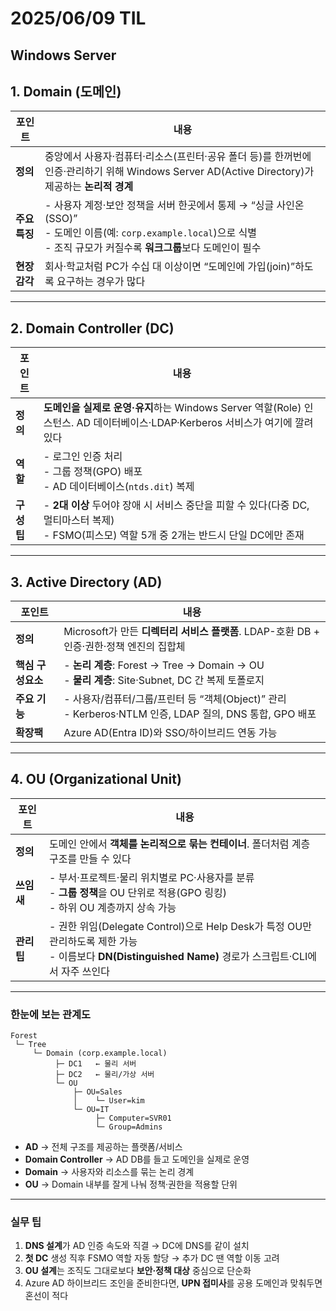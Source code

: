 # 2025/06/09 TIL

## Windows Server

## 1. Domain (도메인)

| 포인트 | 내용 |
| --- | --- |
| **정의** | 중앙에서 사용자·컴퓨터·리소스(프린터·공유 폴더 등)를 한꺼번에 인증·관리하기 위해 Windows Server AD(Active Directory)가 제공하는 **논리적 경계** |
| **주요 특징** | - 사용자 계정·보안 정책을 서버 한곳에서 통제 → “싱글 사인온(SSO)”<br>- 도메인 이름(예: `corp.example.local`)으로 식별<br>- 조직 규모가 커질수록 **워크그룹**보다 도메인이 필수 |
| **현장 감각** | 회사·학교처럼 PC가 수십 대 이상이면 “도메인에 가입(join)”하도록 요구하는 경우가 많다 |

---

## 2. Domain Controller (DC)

| 포인트 | 내용 |
| --- | --- |
| **정의** | **도메인을 실제로 운영·유지**하는 Windows Server 역할(Role) 인스턴스. AD 데이터베이스·LDAP·Kerberos 서비스가 여기에 깔려 있다 |
| **역할** | - 로그인 인증 처리<br>- 그룹 정책(GPO) 배포<br>- AD 데이터베이스(`ntds.dit`) 복제 |
| **구성 팁** | - **2대 이상** 두어야 장애 시 서비스 중단을 피할 수 있다(다중 DC, 멀티마스터 복제)<br>- FSMO(피스모) 역할 5개 중 2개는 반드시 단일 DC에만 존재 |

---

## 3. Active Directory (AD)

| 포인트 | 내용 |
| --- | --- |
| **정의** | Microsoft가 만든 **디렉터리 서비스 플랫폼**. LDAP-호환 DB + 인증·권한·정책 엔진의 집합체 |
| **핵심 구성요소** | - **논리 계층**: Forest → Tree → Domain → OU<br>- **물리 계층**: Site·Subnet, DC 간 복제 토폴로지 |
| **주요 기능** | - 사용자/컴퓨터/그룹/프린터 등 “객체(Object)” 관리<br>- Kerberos·NTLM 인증, LDAP 질의, DNS 통합, GPO 배포 |
| **확장팩** | Azure AD(Entra ID)와 SSO/하이브리드 연동 가능 |

---

## 4. OU (Organizational Unit)

| 포인트 | 내용 |
| --- | --- |
| **정의** | 도메인 안에서 **객체를 논리적으로 묶는 컨테이너**. 폴더처럼 계층 구조를 만들 수 있다 |
| **쓰임새** | - 부서·프로젝트·물리 위치별로 PC·사용자를 분류<br>- **그룹 정책**을 OU 단위로 적용(GPO 링킹)<br>- 하위 OU 계층까지 상속 가능 |
| **관리 팁** | - 권한 위임(Delegate Control)으로 Help Desk가 특정 OU만 관리하도록 제한 가능<br>- 이름보다 **DN(Distinguished Name)** 경로가 스크립트·CLI에서 자주 쓰인다 |

---

### 한눈에 보는 관계도
    Forest
     └─ Tree
         └─ Domain (corp.example.local)
              ├─ DC1   ← 물리 서버
              ├─ DC2   ← 물리/가상 서버
              └─ OU
                  ├─ OU=Sales
                  │    └─ User=kim
                  └─ OU=IT
                       ├─ Computer=SVR01
                       └─ Group=Admins

* **AD** → 전체 구조를 제공하는 플랫폼/서비스  
* **Domain Controller** → AD DB를 들고 도메인을 실제로 운영  
* **Domain** → 사용자와 리소스를 묶는 논리 경계  
* **OU** → Domain 내부를 잘게 나눠 정책·권한을 적용할 단위

---

### 실무 팁

1. **DNS 설계**가 AD 인증 속도와 직결 → DC에 DNS를 같이 설치  
2. **첫 DC** 생성 직후 FSMO 역할 자동 할당 → 추가 DC 땐 역할 이동 고려  
3. **OU 설계**는 조직도 그대로보다 **보안·정책 대상** 중심으로 단순화  
4. Azure AD 하이브리드 조인을 준비한다면, **UPN 접미사**를 공용 도메인과 맞춰두면 혼선이 적다